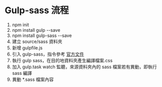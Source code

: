 # Gulp-sass 流程

1. npm init
2. npm install gulp --save
3. npm install gulp-sass --save
4. 建立 source/sass 資料夾
5. 新增 gulpfile.js
6. 引入 gulp-sass，指令參考 [官方文件](https://www.npmjs.com/package/gulp-sass) 
7. 執行 gulp sass，在目的地資料夾產生編譯檔案.css
8. 加入 gulp.task watch 監聽，來源資料夾內的 sass 檔案若有異動，即執行 sass 編譯
9. 異動 *.sass 檔案內容